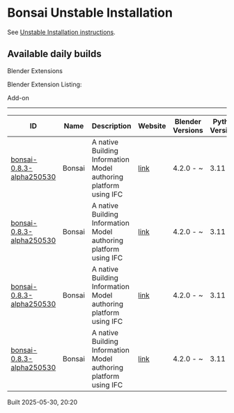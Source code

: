 # Bonsai Unstable Installation

See [Unstable Installation instructions](https://docs.bonsaibim.org/guides/development/installation.html#unstable-installation).

## Available daily builds

Blender Extensions


Blender Extension Listing:

Add-on

---

| ID | Name | Description | Website | Blender Versions | Python Versions | Platforms | Size |
| --- | --- | --- | --- | --- | --- | --- | --- |
| [bonsai-0.8.3-alpha250530](https://github.com/IfcOpenShell/IfcOpenShell/releases/download/bonsai-0.8.3-alpha2505302016/bonsai_py311-0.8.3-alpha250530-macos-arm64.zip?repository=https://raw.githubusercontent.com/IfcOpenShell/bonsai_unstable_repo/main/index.json&blender_version_min=4.2.0&platforms=macos-arm64&python_versions=3.11) | Bonsai | A native Building Information Model authoring platform using IFC | [link](https://bonsaibim.org/) | 4.2.0 - ~ | 3.11 | macos-arm64 | 103.6MB |
| [bonsai-0.8.3-alpha250530](https://github.com/IfcOpenShell/IfcOpenShell/releases/download/bonsai-0.8.3-alpha2505302016/bonsai_py311-0.8.3-alpha250530-macos-x64.zip?repository=https://raw.githubusercontent.com/IfcOpenShell/bonsai_unstable_repo/main/index.json&blender_version_min=4.2.0&platforms=macos-x64&python_versions=3.11) | Bonsai | A native Building Information Model authoring platform using IFC | [link](https://bonsaibim.org/) | 4.2.0 - ~ | 3.11 | macos-x64 | 102.1MB |
| [bonsai-0.8.3-alpha250530](https://github.com/IfcOpenShell/IfcOpenShell/releases/download/bonsai-0.8.3-alpha2505302016/bonsai_py311-0.8.3-alpha250530-windows-x64.zip?repository=https://raw.githubusercontent.com/IfcOpenShell/bonsai_unstable_repo/main/index.json&blender_version_min=4.2.0&platforms=windows-x64&python_versions=3.11) | Bonsai | A native Building Information Model authoring platform using IFC | [link](https://bonsaibim.org/) | 4.2.0 - ~ | 3.11 | windows-x64 | 83.8MB |
| [bonsai-0.8.3-alpha250530](https://github.com/IfcOpenShell/IfcOpenShell/releases/download/bonsai-0.8.3-alpha2505302016/bonsai_py311-0.8.3-alpha250530-linux-x64.zip?repository=https://raw.githubusercontent.com/IfcOpenShell/bonsai_unstable_repo/main/index.json&blender_version_min=4.2.0&platforms=linux-x64&python_versions=3.11) | Bonsai | A native Building Information Model authoring platform using IFC | [link](https://bonsaibim.org/) | 4.2.0 - ~ | 3.11 | linux-x64 | 110.2MB |

Built 2025-05-30, 20:20